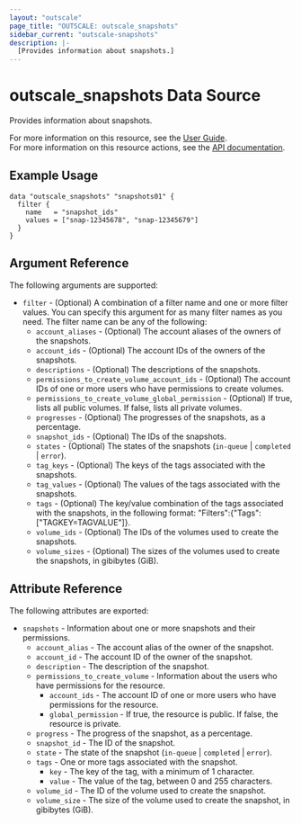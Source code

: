 ```yaml
---
layout: "outscale"
page_title: "OUTSCALE: outscale_snapshots"
sidebar_current: "outscale-snapshots"
description: |-
  [Provides information about snapshots.]
---
```


# outscale_snapshots Data Source

Provides information about snapshots.

For more information on this resource, see the [User Guide](https://docs.outscale.com/en/userguide/About-Snapshots.html).  
For more information on this resource actions, see the [API documentation](https://docs.outscale.com/api#3ds-outscale-api-snapshot).

## Example Usage

```hcl
data "outscale_snapshots" "snapshots01" {
  filter {
    name   = "snapshot_ids"
    values = ["snap-12345678", "snap-12345679"]
  }
}
```

## Argument Reference

The following arguments are supported:

* `filter` - (Optional) A combination of a filter name and one or more filter values. You can specify this argument for as many filter names as you need. The filter name can be any of the following:
    * `account_aliases` - (Optional) The account aliases of the owners of the snapshots.
    * `account_ids` - (Optional) The account IDs of the owners of the snapshots.
    * `descriptions` - (Optional) The descriptions of the snapshots.
    * `permissions_to_create_volume_account_ids` - (Optional) The account IDs of one or more users who have permissions to create volumes.
    * `permissions_to_create_volume_global_permission` - (Optional) If true, lists all public volumes. If false, lists all private volumes.
    * `progresses` - (Optional) The progresses of the snapshots, as a percentage.
    * `snapshot_ids` - (Optional) The IDs of the snapshots.
    * `states` - (Optional) The states of the snapshots (`in-queue` \| `completed` \| `error`).
    * `tag_keys` - (Optional) The keys of the tags associated with the snapshots.
    * `tag_values` - (Optional) The values of the tags associated with the snapshots.
    * `tags` - (Optional) The key/value combination of the tags associated with the snapshots, in the following format: &quot;Filters&quot;:{&quot;Tags&quot;:[&quot;TAGKEY=TAGVALUE&quot;]}.
    * `volume_ids` - (Optional) The IDs of the volumes used to create the snapshots.
    * `volume_sizes` - (Optional) The sizes of the volumes used to create the snapshots, in gibibytes (GiB).

## Attribute Reference

The following attributes are exported:

* `snapshots` - Information about one or more snapshots and their permissions.
    * `account_alias` - The account alias of the owner of the snapshot.
    * `account_id` - The account ID of the owner of the snapshot.
    * `description` - The description of the snapshot.
    * `permissions_to_create_volume` - Information about the users who have permissions for the resource.
        * `account_ids` - The account ID of one or more users who have permissions for the resource.
        * `global_permission` - If true, the resource is public. If false, the resource is private.
    * `progress` - The progress of the snapshot, as a percentage.
    * `snapshot_id` - The ID of the snapshot.
    * `state` - The state of the snapshot (`in-queue` \| `completed` \| `error`).
    * `tags` - One or more tags associated with the snapshot.
        * `key` - The key of the tag, with a minimum of 1 character.
        * `value` - The value of the tag, between 0 and 255 characters.
    * `volume_id` - The ID of the volume used to create the snapshot.
    * `volume_size` - The size of the volume used to create the snapshot, in gibibytes (GiB).
